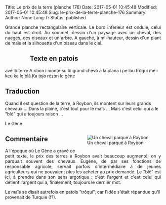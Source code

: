Title: Le prix de la terre (planche 176)
Date: 2017-05-01 10:45:48
Modified: 2017-05-01 10:45:48
Slug: le-prix-de-la-terre-planche-176
Summary: 
Author: None
Lang: fr
Status: published

<p style="text-align:justify;">Grande planche rectangulaire verticale. Le bord inférieur est ondulé, celui du haut est droit. Au sommet, dessin d'un paysage avec un cheval, des nuages, des oiseaux et un arbre. A gauche, à mi-hauteur, dessin d'un plant de maïs et la silhouette d'un oiseau dans le ciel.</p>

<figure class="image-block" style="float: left;">
  <img alt="" src="{static}/images/planche_176-2.png">
  <figcaption style="max-width: 251px"></figcaption>
</figure>

## Texte en patois
avé lô terre A ribon i monte sù lô grand chevô a la plana i pe lou trôqui mé i keu ka le blâ Ka tojo rézon   le gène

## Traduction
Quand il est question de la terre, à Roybon, ils montent sur leurs grands chevaux ... Dans la plaine, c'est tout pour le maïs ... Mais c'est celui qui a le "blé" qui a toujours raison ...

Le Gène
<figure class="image-block" style="float: right;">
  <img alt="Un cheval parqué à Roybon" src="{static}/images/planche_176_dessin-2.png">
  <figcaption style="max-width: 410px">Un cheval parqué à Roybon</figcaption>
</figure>


## Commentaire
<p style="text-align:justify;">A l'époque où Le Gène a gravé ce petit texte, le prix des terres à Roybon avait beaucoup augmenté; on y parquait souvent des chevaux. Eugène, de par ses fonctions de responsable agricole, servait parfois d'intermédiaire à de jeunes agriculteurs qui ne pouvaient plus les acheter au prix demandé.
Le "blé" est ici, à prendre dans son sens argotique : c'est l'argent et c'est celui qui détient l'argent qui a, finalement, toujours le dernier mot.

Le maïs se disait  autrefois en patois "trôqui", car l'idée s'était répandue qu'il provenait de Turquie (!?).</p>





